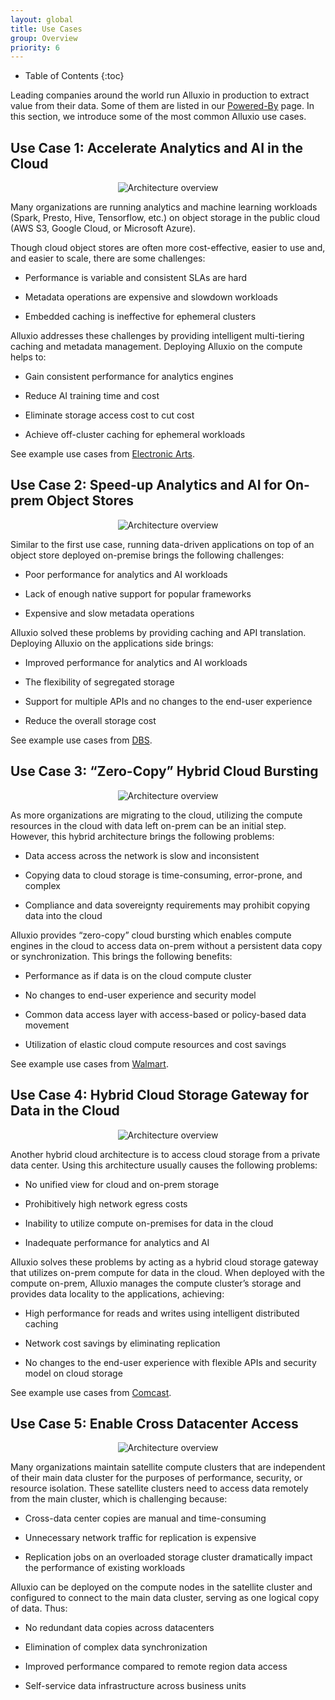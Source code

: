 ```yaml
---
layout: global
title: Use Cases
group: Overview
priority: 6
---
```


* Table of Contents
{:toc}

Leading companies around the world run Alluxio in production to extract value
from their data. Some of them are listed in our
[Powered-By](https://www.alluxio.io/powered-by-alluxio) page.
In this section, we introduce some of the most common Alluxio use cases.

## Use Case 1: Accelerate Analytics and AI in the Cloud

<p align="center">
<img style="text-align: center" src="{{ 'https://d39kqat1wpn1o5.cloudfront.net/app/uploads/2021/10/overview-case-1-cloud.png' | relativize_url }}" alt="Architecture overview"/>
</p>

Many organizations are running analytics and machine learning workloads (Spark, Presto, Hive, Tensorflow, etc.) on object storage
in the public cloud (AWS S3, Google Cloud, or Microsoft Azure).

Though cloud object stores are often more cost-effective, easier to use and, and easier to scale, there are some challenges:

- Performance is variable and consistent SLAs are hard

- Metadata operations are expensive and slowdown workloads

- Embedded caching is ineffective for ephemeral clusters

Alluxio addresses these challenges by providing intelligent multi-tiering caching and metadata management. Deploying Alluxio on the compute helps to:

- Gain consistent performance for analytics engines

- Reduce AI training time and cost

- Eliminate storage access cost to cut cost

- Achieve off-cluster caching for ephemeral workloads

See example use cases from [Electronic Arts](https://www.alluxio.io/blog/building-a-high-performance-platform-on-aws-to-support-real-time-gaming-services-using-presto-and-alluxio/).

## Use Case 2: Speed-up Analytics and AI for On-prem Object Stores

<p align="center">
<img style="text-align: center" src="{{ 'https://d39kqat1wpn1o5.cloudfront.net/app/uploads/2021/10/overview-case-2-on-prem.png' | relativize_url }}" alt="Architecture overview"/>
</p>

Similar to the first use case, running data-driven applications on top of an object store deployed on-premise brings the following challenges:

- Poor performance for analytics and AI workloads

- Lack of enough native support for popular frameworks

- Expensive and slow metadata operations

Alluxio solved these problems by providing caching and API translation. Deploying Alluxio on the applications side brings:

- Improved performance for analytics and AI workloads

- The flexibility of segregated storage

- Support for multiple APIs and no changes to the end-user experience

- Reduce the overall storage cost

See example use cases from [DBS](https://www.alluxio.io/resources/presentations/enabling-big-data-ai-workloads-on-the-object-store-at-dbs/).

## Use Case 3: “Zero-Copy” Hybrid Cloud Bursting

<p align="center">
<img style="text-align: center" src="{{ 'https://d39kqat1wpn1o5.cloudfront.net/app/uploads/2021/10/overview-case-3-hybrid.png' | relativize_url }}" alt="Architecture overview"/>
</p>

As more organizations are migrating to the cloud, utilizing the compute resources in the cloud with data left on-prem can be an initial step. 
However, this hybrid architecture brings the following problems:

- Data access across the network is slow and inconsistent

- Copying data to cloud storage is time-consuming, error-prone, and complex 

- Compliance and data sovereignty requirements may prohibit copying data into the cloud

Alluxio provides “zero-copy” cloud bursting which enables compute engines in the cloud to access data on-prem without a persistent data copy or synchronization.
This brings the following benefits:

- Performance as if data is on the cloud compute cluster

- No changes to end-user experience and security model

- Common data access layer with access-based or policy-based data movement

- Utilization of elastic cloud compute resources and cost savings

See example use cases from [Walmart](https://www.alluxio.io/resources/videos/enterprise-distributed-query-service-powered-by-presto-alluxio-across-clouds-at-walmartlabs/).


## Use Case 4: Hybrid Cloud Storage Gateway for Data in the Cloud

<p align="center">
<img style="text-align: center" src="{{ 'https://d39kqat1wpn1o5.cloudfront.net/app/uploads/2021/10/overview-case-4-hybrid.png' | relativize_url }}" alt="Architecture overview"/>
</p>

Another hybrid cloud architecture is to access cloud storage from a private data center. Using this architecture usually causes the following problems:

- No unified view for cloud and on-prem storage

- Prohibitively high network egress costs

- Inability to utilize compute on-premises for data in the cloud

- Inadequate performance for analytics and AI

Alluxio solves these problems by acting as a hybrid cloud storage gateway that utilizes on-prem compute for data in the cloud. 
When deployed with the compute on-prem, Alluxio manages the compute cluster’s storage and provides data locality to the applications, achieving:

- High performance for reads and writes using intelligent distributed caching 

- Network cost savings by eliminating replication

- No changes to the end-user experience with flexible APIs and security model on cloud storage

See example use cases from [Comcast](https://www.alluxio.io/resources/videos/securely-enhancing-data-access-in-hybrid-cloud-with-alluxio/).



## Use Case 5: Enable Cross Datacenter Access

<p align="center">
<img style="text-align: center" src="{{ 'https://d39kqat1wpn1o5.cloudfront.net/app/uploads/2021/10/overview-case-5-multi-datacenter.png' | relativize_url }}" alt="Architecture overview"/>
</p>


Many organizations maintain satellite compute clusters that are independent of their main data cluster for the purposes of 
performance, security, or resource isolation. These satellite clusters need to access data remotely from the main cluster, which is challenging because:

- Cross-data center copies are manual and time-consuming

- Unnecessary network traffic for replication is expensive

- Replication jobs on an overloaded storage cluster dramatically impact the performance of existing workloads


Alluxio can be deployed on the compute nodes in the satellite cluster and configured to connect to the main data cluster, 
serving as one logical copy of data. Thus:

- No redundant data copies across datacenters

- Elimination of complex data synchronization

- Improved performance compared to remote region data access

- Self-service data infrastructure across business units

